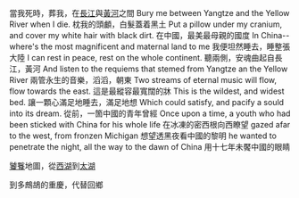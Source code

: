 當我死時，葬我，在[長江](https://baike.baidu.hk/item/%E9%95%B7%E6%B1%9F)與[黃河](https://baike.baidu.hk/item/%E9%BB%83%E6%B2%B3)之間
Bury me between Yangtze and the Yellow River when I die.
枕我的頭顱，白髮蓋着黑土
Put a pillow under my cranium, and cover my white hair with black dirt.
在中國，最美最母親的國度
In China--where's the most magnificent and maternal land to me
我便坦然睡去，睡整張大陸
I can rest in peace, rest on the whole continent.
聽兩側，安魂曲起自長江，黃河
And listen to the requiems that stemed from Yangtze an the Yellow River
兩管永生的音樂，滔滔，朝東
Two streams of eternal music will flow, flow towards the east.
這是最縱容最寬闊的牀
This is the wildest, and widest bed.
讓一顆心滿足地睡去，滿足地想
Which could satisfy, and pacify a sould into its dream.
從前，一箇中國的青年曾經
Once upon a time, a youth who had been sticked with China for his whole life
在冰凍的密西根向西瞭望
gazed afar to the west, from fronzen Michigan
想望透黑夜看中國的黎明
he wanted to penetrate the night, all the way to the dawn of China
用十七年未饜中國的眼睛

[饕餮](https://baike.baidu.hk/item/%E9%A5%95%E9%A4%AE)地圖，從[西湖](https://baike.baidu.hk/item/%E8%A5%BF%E6%B9%96)到[太湖](https://baike.baidu.hk/item/%E5%A4%AA%E6%B9%96)

到多鷓鴣的重慶，代替回鄉